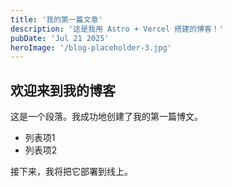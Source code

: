 ```yaml
---
title: '我的第一篇文章'
description: '这是我用 Astro + Vercel 搭建的博客！'
pubDate: 'Jul 21 2025'
heroImage: '/blog-placeholder-3.jpg'
---
```


## 欢迎来到我的博客

这是一个段落。我成功地创建了我的第一篇博文。

- 列表项1
- 列表项2

接下来，我将把它部署到线上。